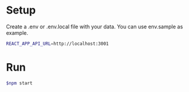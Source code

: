 # Setup
Create a .env or .env.local  file with your data. You can use env.sample as example.

```bash
REACT_APP_API_URL=http://localhost:3001
```

# Run

```bash
$npm start
```